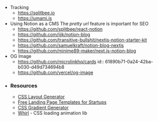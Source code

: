 - Tracking
	- https://splitbee.io
	- https://umami.is
- Using Notion as a CMS
  The _pretty url_ feature is important for SEO
	- https://github.com/splitbee/react-notion
	- https://github.com/ijjk/notion-blog
	- https://github.com/transitive-bullshit/nextjs-notion-starter-kit
	- https://github.com/samuelkraft/notion-blog-nextjs
	- https://github.com/minime89-maker/next.js-notion-blog
- OG Image
	- https://github.com/microlinkhq/cards
	  id:: 61890b71-0a24-42ba-b030-d49d734694b8
	- https://github.com/vercel/og-image
- ### Resources
	- [CSS Layout Generator](https://layout.bradwoods.io)
	- [Free Landing Page Templates for Startups](https://uisual.com)
	- [CSS Gradient Generator](https://www.joshwcomeau.com/gradient-generator/)
	- [Whirl](https://whirl.netlify.app) - CSS loading animation lib